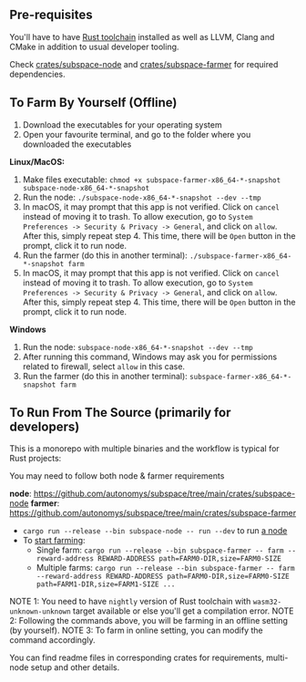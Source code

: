 ## Pre-requisites

You'll have to have [Rust toolchain](https://rustup.rs/) installed as well as LLVM, Clang and CMake in addition to usual developer tooling.

Check [crates/subspace-node](../crates/subspace-node/README.md) and [crates/subspace-farmer](../crates/subspace-farmer/README.md) for required dependencies.

## To Farm By Yourself (Offline)

1. Download the executables for your operating system
2. Open your favourite terminal, and go to the folder where you downloaded the executables

**Linux/MacOS:**

1. Make files executable: `chmod +x subspace-farmer-x86_64-*-snapshot subspace-node-x86_64-*-snapshot`
2. Run the node: `./subspace-node-x86_64-*-snapshot --dev --tmp`
3. In macOS, it may prompt that this app is not verified. Click on `cancel` instead of moving it to trash.
   To allow execution, go to `System Preferences -> Security & Privacy -> General`, and click on `allow`.
   After this, simply repeat step 4. This time, there will be `Open` button in the prompt, click it to run node.
4. Run the farmer (do this in another terminal): `./subspace-farmer-x86_64-*-snapshot farm`
5. In macOS, it may prompt that this app is not verified. Click on `cancel` instead of moving it to trash.
   To allow execution, go to `System Preferences -> Security & Privacy -> General`, and click on `allow`.
   After this, simply repeat step 4. This time, there will be `Open` button in the prompt, click it to run node.

**Windows**

1. Run the node: `subspace-node-x86_64-*-snapshot --dev --tmp`
2. After running this command, Windows may ask you for permissions related to firewall, select `allow` in this case.
3. Run the farmer (do this in another terminal): `subspace-farmer-x86_64-*-snapshot farm`

## To Run From The Source (primarily for developers)

This is a monorepo with multiple binaries and the workflow is typical for Rust projects:

You may need to follow both node & farmer requirements

**node**: https://github.com/autonomys/subspace/tree/main/crates/subspace-node
**farmer**: https://github.com/autonomys/subspace/tree/main/crates/subspace-farmer

- `cargo run --release --bin subspace-node -- run --dev` to run [a node](/crates/subspace-node)
- To [start farming](/crates/subspace-farmer):
  - Single farm: `cargo run --release --bin subspace-farmer -- farm --reward-address REWARD-ADDRESS path=FARM0-DIR,size=FARM0-SIZE`
  - Multiple farms: `cargo run --release --bin subspace-farmer -- farm --reward-address REWARD-ADDRESS path=FARM0-DIR,size=FARM0-SIZE path=FARM1-DIR,size=FARM1-SIZE ...`

NOTE 1: You need to have `nightly` version of Rust toolchain with `wasm32-unknown-unknown` target available or else you'll get a compilation error.
NOTE 2: Following the commands above, you will be farming in an offline setting (by yourself).
NOTE 3: To farm in online setting, you can modify the command accordingly.

You can find readme files in corresponding crates for requirements, multi-node setup and other details.
